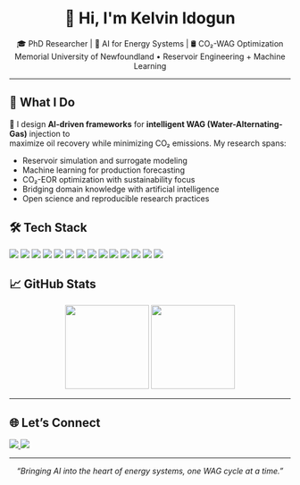 <h1 align="center">👋 Hi, I'm Kelvin Idogun</h1>

<p align="center">
  🎓 PhD Researcher | 🤖 AI for Energy Systems | 🛢️ CO₂-WAG Optimization  
  <br/>
  Memorial University of Newfoundland • Reservoir Engineering + Machine Learning
</p>

---

## 🧠 What I Do

🔬 I design **AI-driven frameworks** for **intelligent WAG (Water-Alternating-Gas)** injection to  
maximize oil recovery while minimizing CO₂ emissions. My research spans:

- Reservoir simulation and surrogate modeling  
- Machine learning for production forecasting  
- CO₂-EOR optimization with sustainability focus  
- Bridging domain knowledge with artificial intelligence  
- Open science and reproducible research practices

## 🛠️ Tech Stack

<p align="left">
  <img src="https://img.shields.io/badge/-Python-3776AB?style=for-the-badge&logo=python&logoColor=white"/>
  <img src="https://img.shields.io/badge/-TensorFlow-FF6F00?style=for-the-badge&logo=TensorFlow&logoColor=white"/>
  <img src="https://img.shields.io/badge/-XGBoost-0072C6?style=for-the-badge&logo=data:image/png;base64,&logoColor=white"/>
  <img src="https://img.shields.io/badge/-MATLAB-0076A8?style=for-the-badge&logo=mathworks&logoColor=white"/>
  <img src="https://img.shields.io/badge/-CMG-E02020?style=for-the-badge"/>
  <img src="https://img.shields.io/badge/-Streamlit-FF4B4B?style=for-the-badge&logo=Streamlit&logoColor=white"/>
  <img src="https://img.shields.io/badge/-GitHub-181717?style=for-the-badge&logo=github&logoColor=white"/>
  <img src="https://img.shields.io/badge/HTML5-E34F26?style=for-the-badge&logo=html5&logoColor=white"/>
  <img src="https://img.shields.io/badge/CSS3-1572B6?style=for-the-badge&logo=css3&logoColor=white"/>
  <img src="https://img.shields.io/badge/JavaScript-F7DF1E?style=for-the-badge&logo=javascript&logoColor=black"/>
  <img src="https://img.shields.io/badge/Java-007396?style=for-the-badge&logo=java&logoColor=white"/>
  <img src="https://img.shields.io/badge/SQL-336791?style=for-the-badge&logo=postgresql&logoColor=white"/>
  <img src="https://img.shields.io/badge/Power%20BI-F2C811?style=for-the-badge&logo=powerbi&logoColor=black"/>
  <img src="https://img.shields.io/badge/Figma-F24E1E?style=for-the-badge&logo=figma&logoColor=white"/>
</p>

## 📈 GitHub Stats

<p align="center">
  <img src="https://github-readme-stats.vercel.app/api?username=kelvinidogun&show_icons=true&theme=default&hide=issues" height="150"/>
  <img src="https://github-readme-stats.vercel.app/api/top-langs/?username=kelvinidogun&layout=compact&hide=html,css&theme=default" height="150"/>
</p>

---

## 🌐 Let’s Connect

<p>
  <a href="https://www.linkedin.com/in/kelvinidogun" target="_blank">
    <img src="https://img.shields.io/badge/LinkedIn-kelvinidogun-blue?style=for-the-badge&logo=linkedin"/>
  </a>
  <a href="https://github.com/kelvinidogun" target="_blank">
    <img src="https://img.shields.io/badge/GitHub-kelvinidogun-black?style=for-the-badge&logo=github"/>
  </a>
  <!-- Uncomment when live
  <a href="https://atlanticmuse.ca" target="_blank">
    <img src="https://img.shields.io/badge/Website-atlanticmuse.ca-purple?style=for-the-badge&logo=google-chrome"/>
  </a>
  -->
</p>

---

<p align="center">
  <i>“Bringing AI into the heart of energy systems, one WAG cycle at a time.”</i>
</p>
